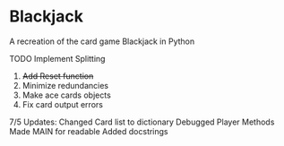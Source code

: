 # Blackjack

A recreation of the card game Blackjack in Python

TODO
  Implement Splitting
  1) ~~Add Reset function~~
  2) Minimize redundancies
  3) Make ace cards objects
  4) Fix card output errors


7/5 Updates:
Changed Card list to dictionary
Debugged Player Methods
Made MAIN for readable
Added docstrings
